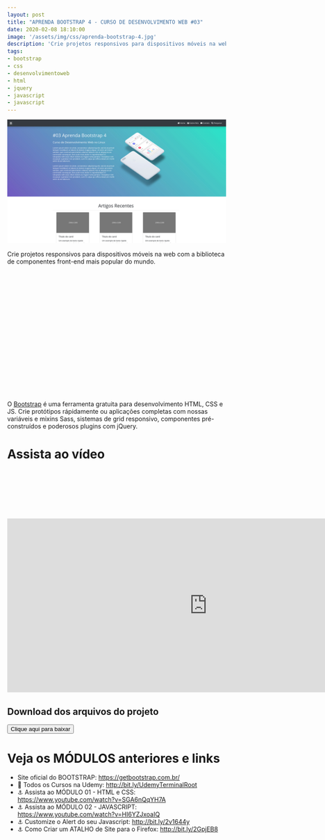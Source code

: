 ```yaml
---
layout: post
title: "APRENDA BOOTSTRAP 4 - CURSO DE DESENVOLVIMENTO WEB #03"
date: 2020-02-08 18:10:00
image: '/assets/img/css/aprenda-bootstrap-4.jpg'
description: 'Crie projetos responsivos para dispositivos móveis na web.'
tags:
- bootstrap
- css
- desenvolvimentoweb
- html
- jquery
- javascript
- javascript
---
```


![APRENDA BOOTSTRAP 4 - CURSO DE DESENVOLVIMENTO WEB #03](/assets/img/css/aprenda-bootstrap-4.jpg)

Crie projetos responsivos para dispositivos móveis na web com a biblioteca de componentes front-end mais popular do mundo.

<!-- QUADRADO -->
<script async src="//pagead2.googlesyndication.com/pagead/js/adsbygoogle.js"></script>
<ins class="adsbygoogle"
style="display:inline-block;width:336px;height:280px"
data-ad-client="ca-pub-2838251107855362"
data-ad-slot="5351066970"></ins>
<script>
(adsbygoogle = window.adsbygoogle || []).push({});
</script>

O [Bootstrap](https://getbootstrap.com.br/) é uma ferramenta gratuita para desenvolvimento HTML, CSS e JS. Crie protótipos rápidamente ou aplicações completas com nossas variáveis e mixins Sass, sistemas de grid responsivo, componentes pré-construídos e poderosos plugins com jQuery.

# Assista ao vídeo

<!-- MINI ANÚNCIO -->
<script async src="//pagead2.googlesyndication.com/pagead/js/adsbygoogle.js"></script>
<!-- Games Root -->
<ins class="adsbygoogle"
style="display:inline-block;width:730px;height:95px"
data-ad-client="ca-pub-2838251107855362"
data-ad-slot="5351066970"></ins>
<script>
(adsbygoogle = window.adsbygoogle || []).push({});
</script>

<iframe width="920" height="400" src="https://www.youtube.com/embed/mRlkt7P2gZI" frameborder="0" allow="accelerometer; autoplay; encrypted-media; gyroscope; picture-in-picture" allowfullscreen></iframe>

## Download dos arquivos do projeto

<a href="https://terminalroot.com.br/downs/bootstrap-project.zip">
    <button type="button" class="btn btn-danger btn-lg">Clique aqui para baixar</button>
</a>

<!-- RETANGULO LARGO 2 -->
<script async src="//pagead2.googlesyndication.com/pagead/js/adsbygoogle.js"></script>
<ins class="adsbygoogle"
style="display:block; text-align:center;"
data-ad-layout="in-article"
data-ad-format="fluid"
data-ad-client="ca-pub-2838251107855362"
data-ad-slot="8549252987"></ins>
<script>
(adsbygoogle = window.adsbygoogle || []).push({});
</script>

# Veja os MÓDULOS anteriores e links
- Site oficial do BOOTSTRAP: <https://getbootstrap.com.br/>
- 🎁 Todos os Cursos na Udemy: <http://bit.ly/UdemyTerminalRoot>
- ⚓ Assista ao MÓDULO 01 - HTML e CSS: <https://www.youtube.com/watch?v=SGA6nQqYH7A>
- ⚓ Assista ao MÓDULO 02 - JAVASCRIPT: <https://www.youtube.com/watch?v=HI6YZJxoaIQ>
- ⚓ Customize o Alert do seu Javascript: <http://bit.ly/2v1644y>
- ⚓ Como Criar um ATALHO de Site para o Firefox: <http://bit.ly/2GpjEB8>
